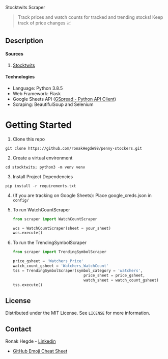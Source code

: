 Stocktwits Scraper

> Track prices and watch counts for tracked and trending stocks! Keep track of price changes 📈

## Description

#### Sources
 1. [Stocktwits](https://stocktwits.com/)

#### Technologies
 - Language: Python 3.8.5
 - Web Framework: Flask
 - Google Sheets API ([GSpread - Python API Client](https://github.com/burnash/gspread))
 - Scraping: BeautifulSoup and Selenium 

# Getting Started

1. Clone this repo
```
git clone https://github.com/ronakHegde98/penny-stockers.git
```
2. Create a virtual environment
```
cd stocktwits; python3 -m venv venv
```
3. Install Project Dependencies
```
pip install -r requirements.txt
```
4. (If you are tracking on Google Sheets):  Place google_creds.json in `config/`
5. To run WatchCountScraper

    ```python
    from scraper import WatchCountScraper
    
    wcs = WatchCountScraper(sheet = your_sheet)
    wcs.execute()
    ```

6. To run the TrendingSymbolScraper 

    ```python
    from scraper import TrendingSymbolScraper
    
    price_gsheet = 'Watchers_Price'
    watch_count_gsheet = 'Watchers_WatchCount'
    tss = TrendingSymbolScraper(symbol_category = 'watchers',
                                   price_sheet = price_gsheet,
                                   watch_sheet = watch_count_gsheet)
    tss.execute()
    ```


<!-- LICENSE -->
## License

Distributed under the MIT License. See `LICENSE` for more information.


<!-- CONTACT -->
## Contact

Ronak Hegde - [Linkedin](https://www.linkedin.com/in/ronakhegde)


* [GitHub Emoji Cheat Sheet](https://www.webpagefx.com/tools/emoji-cheat-sheet)

